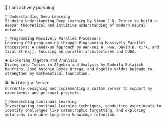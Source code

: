 👾 I am actively pursuing:

    🧠 Understanding Deep Learning
    Studying Understanding Deep Learning by Simon J.D. Prince to build a deeper theoretical and intuitive understanding of modern neural networks.

    🚀 Programming Massively Parallel Processors
    Learning GPU programming through Programming Massively Parallel Processors: A Hands-on Approach by Wen-mei W. Hwu, David B. Kirk, and Izzat El Hajj, focusing on parallel architectures and CUDA.

    ➕ Exploring Algebra and Analysis
    Diving into Topics in Algebra and Analysis by Radmila Bulajich Manfrino, José Antonio Gómez Ortega, and Rogelio Valdez Delgado to strengthen my mathematical foundation.

    🛠️ Building a Server
    Currently designing and implementing a custom server to support my experiments and personal projects.
    
    🔁 Researching Continual Learning
    Investigating continual learning techniques, conducting experiments to identify challenges like catastrophic forgetting, and exploring solutions to enable long-term knowledge retention.
